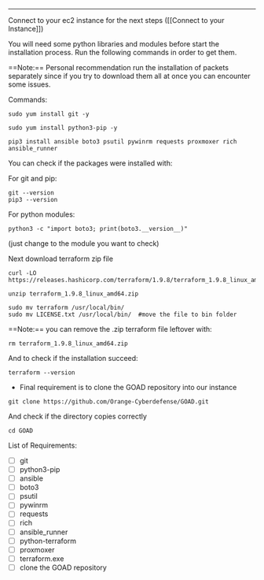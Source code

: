 
---

Connect to your ec2 instance for the next steps ([[Connect to your Instance]])

You will need some python libraries and modules before start the installation process.
Run the following commands in order to get them.

==Note:== Personal recommendation run the installation of packets separately since if you try to download them all at once you can encounter some issues.

Commands:

```
sudo yum install git -y
```

```
sudo yum install python3-pip -y
```

```
pip3 install ansible boto3 psutil pywinrm requests proxmoxer rich ansible_runner
```

You can check if the packages were installed with:

For git and pip:

```
git --version
pip3 --version
```

For python modules:

```
python3 -c "import boto3; print(boto3.__version__)"
```

(just change to the module you want to check)


Next download terraform zip file

```
curl -LO https://releases.hashicorp.com/terraform/1.9.8/terraform_1.9.8_linux_amd64.zip

unzip terraform_1.9.8_linux_amd64.zip

sudo mv terraform /usr/local/bin/
sudo mv LICENSE.txt /usr/local/bin/  #move the file to bin folder
```

==Note:== you can remove the .zip terraform file leftover with:

```
rm terraform_1.9.8_linux_amd64.zip
```

And to check if the installation succeed:

```
terraform --version
```

- Final requirement is to clone the GOAD repository into our instance

```
git clone https://github.com/Orange-Cyberdefense/GOAD.git
```

And check if the directory copies correctly

```
cd GOAD
```


List of Requirements:

- [ ] git
- [ ] python3-pip
- [ ] ansible
- [ ] boto3
- [ ] psutil
- [ ] pywinrm
- [ ] requests
- [ ] rich
- [ ] ansible_runner
- [ ] python-terraform
- [ ] proxmoxer
- [ ] terraform.exe
- [ ] clone the GOAD repository